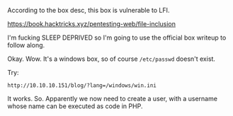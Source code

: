 According to the box desc, this box is vulnerable to LFI.

https://book.hacktricks.xyz/pentesting-web/file-inclusion

I'm fucking SLEEP DEPRIVED so I'm going to use the official box writeup to follow along.

Okay. Wow. It's a windows box, so of course `/etc/passwd` doesn't exist.

Try:

    http://10.10.10.151/blog/?lang=/windows/win.ini

It works. So. Apparently we now need to create a user, with a username whose name can be executed as code in PHP.